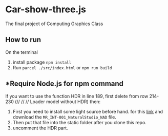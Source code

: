 # Car-show-three.js
The final project of Computing Graphics Class

## How to run
On the terminal
1. install package
   `npm install`
2. Run
   `parcel ./src/index.html` or `npm run build`
   
*Require Node.js for npm command
---
If you want to use the function HDR in line 189, first delete from row 214-230 (// // // Loader model without HDR)
then:
1. First you need to install some light source before hand. for this [link](https://app.gumroad.com/d/f787375986bcd37d3875b37f04cc635d) and download the `MR_INT-001_NaturalStudio_NAD` file.
2. Then put that file into the static folder after you clone this repo.
3. uncomment the HDR part.
